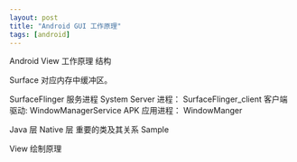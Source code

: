 ```yaml
---
layout: post
title: "Android GUI 工作原理"
tags: [android]
---
```


Android View 工作原理
结构

Surface 对应内存中缓冲区。 


SurfaceFlinger 服务进程
System Server 进程： SurfaceFlinger_client 客户端驱动: WindowManagerService
APK 应用进程： WindowManger 



Java 层
Native 层
重要的类及其关系
Sample


View 绘制原理
